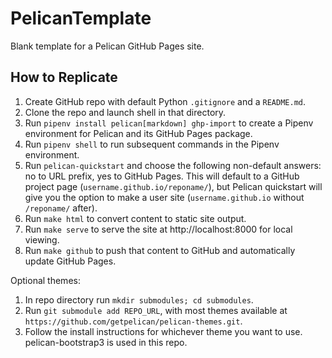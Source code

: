 # PelicanTemplate
Blank template for a Pelican GitHub Pages site.

## How to Replicate

1. Create GitHub repo with default Python `.gitignore` and a `README.md`.
1. Clone the repo and launch shell in that directory.
1. Run `pipenv install pelican[markdown] ghp-import` to create a Pipenv environment for Pelican and its GitHub Pages package.
1. Run `pipenv shell` to run subsequent commands in the Pipenv environment.
1. Run `pelican-quickstart` and choose the following non-default answers: no to URL prefix, yes to GitHub Pages.
This will default to a GitHub project page (`username.github.io/reponame/`), but Pelican quickstart will give you the option to make a user site (`username.github.io` without `/reponame/` after).
1. Run `make html` to convert content to static site output.
1. Run `make serve` to serve the site at http://localhost:8000 for local viewing.
1. Run `make github` to push that content to GitHub and automatically update GitHub Pages.

Optional themes:
1. In repo directory run `mkdir submodules; cd submodules`.
1. Run `git submodule add REPO_URL`, with most themes available at `https://github.com/getpelican/pelican-themes.git`.
1. Follow the install instructions for whichever theme you want to use.
pelican-bootstrap3 is used in this repo.
